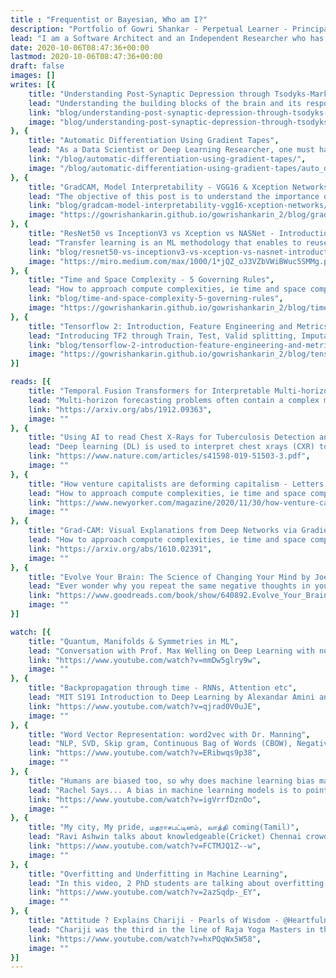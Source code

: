 ```yaml
---
title : "Frequentist or Bayesian, Who am I?"
description: "Portfolio of Gowri Shankar - Perpetual Learner - Principal Architect - Product Owner - Data Science Enthusiast - Kaggle Expert - Co-Founder - A Heartful Programmer"
lead: "I am a Software Architect and an Independent Researcher who has designed and developed several products from Ideation to Go To Market through my career. I have tremendous enthusiasm to learn new things and make them work. My passion is Programming and Mathematics for Deep Learning and Artificial Intelligence. My focus area is Computer Vison and Temporal Sequences for Prediction and Forecasting."
date: 2020-10-06T08:47:36+00:00
lastmod: 2020-10-06T08:47:36+00:00
draft: false
images: []
writes: [{
    title: "Understanding Post-Synaptic Depression through Tsodyks-Markram Model by Solving Ordinary Differential Equation",
    lead: "Understanding the building blocks of the brain and its responsive nature is always a frontier for conquest and fascinating area of research. In this post, let us explore the temporal data acquired from the somatic recordings that explains short term synaptic plasticity strongly affects the neural dynamics of neocortical networks.",
    link: "blog/understanding-post-synaptic-depression-through-tsodyks-markram-model-by-solving-ordinary-differential-equation/",
    image: "blog/understanding-post-synaptic-depression-through-tsodyks-markram-model-by-solving-ordinary-differential-equation/auto_diff.png"
}, {
    title: "Automatic Differentiation Using Gradient Tapes",
    lead: "As a Data Scientist or Deep Learning Researcher, one must have a deeper knowledge in various differentiation techniques due to the fact that gradient based optimization techniques like Backpropagation algorithms are critical for model efficiency and convergence.",
    link: "/blog/automatic-differentiation-using-gradient-tapes/",
    image: "/blog/automatic-differentiation-using-gradient-tapes/auto_diff.png"
}, {
    title: "GradCAM, Model Interpretability - VGG16 & Xception Networks",
    lead: "The objective of this post is to understand the importance of Visual Explanations for CNN based large scale Deep Neural Network Models.",
    link: "blog/gradcam-model-interpretability-vgg16-xception-networks/",
    image: "https://gowrishankarin.github.io/gowrishankarin_2/blog/gradcam-model-interpretability-vgg16-xception-networks/anime.gif"
}, {
    title: "ResNet50 vs InceptionV3 vs Xception vs NASNet - Introduction to Transfer Learning",
    lead: "Transfer learning is an ML methodology that enables to reuse a model developed for one task to another task. The applications are predominantly in Deep Learning for computer vision and natural language processing.",
    link: "blog/resnet50-vs-inceptionv3-vs-xception-vs-nasnet-introduction-to-transfer-learning/",
    image: "https://miro.medium.com/max/1000/1*jQZ_oJ3VZbVWiBWuc5SMMg.png"
}, {
    title: "Time and Space Complexity - 5 Governing Rules",
    lead: "How to approach compute complexities, ie time and space complexity problems while designing a software system to avoid obvious bottlenecks in an abstract fashion.",
    link: "blog/time-and-space-complexity-5-governing-rules",
    image: "https://gowrishankarin.github.io/gowrishankarin_2/blog/time-and-space-complexity-5-governing-rules/teaser.png"
}, {
    title: "Tensorflow 2: Introduction, Feature Engineering and Metrics",
    lead: "Introducing TF2 through Train, Test, Valid splitting, Imputation, Bias/Overfit handlers, One Hot Encoding, Embeddings, Tensor Slices, Keras APIs, metrics including accuracy, precision and ROC curve",
    link: "blog/tensorflow-2-introduction-feature-engineering-and-metrics/",
    image: "https://gowrishankarin.github.io/gowrishankarin_2/blog/tensorflow-2-introduction-feature-engineering-and-metrics/teaser.png"
}]

reads: [{
    title: "Temporal Fusion Transformers for Interpretable Multi-horizon Time Series Forecasting - GOOGLE RESEARCH",
    lead: "Multi-horizon forecasting problems often contain a complex mix of inputs -- including static (i.e. time-invariant) covariates, known future inputs, and other exogenous time series that are only observed historically -- without any prior information on how they interact with the target.",
    link: "https://arxiv.org/abs/1912.09363",
    image: ""
}, {
    title: "Using AI to read Chest X-Rays for Tuberculosis Detection and evaluation of multiple DL systems - NATURE",
    lead: "Deep learning (DL) is used to interpret chest xrays (CXR) to screen and triage people for pulmonary tuberculosis (TB). This study have compared multiple DL systems and populations with a retrospective evaluation of 3 DL systems.",
    link: "https://www.nature.com/articles/s41598-019-51503-3.pdf",
    image: ""
}, {
    title: "How venture capitalists are deforming capitalism - Letters from Silicon Valley - NEWYORKER",
    lead: "How to approach compute complexities, ie time and space complexity problems while designing a software system to avoid obvious bottlenecks in an abstract fashion.",
    link: "https://www.newyorker.com/magazine/2020/11/30/how-venture-capitalists-are-deforming-capitalism",
    image: ""
}, {
    title: "Grad-CAM: Visual Explanations from Deep Networks via Gradient-Based Localization - IEEE/ICCV",
    lead: "How to approach compute complexities, ie time and space complexity problems while designing a software system to avoid obvious bottlenecks in an abstract fashion.",
    link: "https://arxiv.org/abs/1610.02391",
    image: ""
}, {
    title: "Evolve Your Brain: The Science of Changing Your Mind by Joe Dispenza - BOOK",
    lead: "Ever wonder why you repeat the same negative thoughts in your head? Why you keep coming back for more from hurtful family members, friends, or significant others?",
    link: "https://www.goodreads.com/book/show/640892.Evolve_Your_Brain",
    image: ""
}]

watch: [{
    title: "Quantum, Manifolds & Symmetries in ML",
    lead: "Conversation with Prof. Max Welling on Deep Learning with non-Euclidean geometric data like graphs/topology or allowing networks to recognize new symmetries",
    link: "https://www.youtube.com/watch?v=mmDw5glry9w",
    image: ""
}, {
    title: "Backpropagation through time - RNNs, Attention etc",
    lead: "MIT S191 Introduction to Deep Learning by Alexandar Amini and Ava Soleimany. Covers intuition to Recurrence LSTM, Attention, Gradient Issues, Sequential Modelling etc",
    link: "https://www.youtube.com/watch?v=qjrad0V0uJE",
    image: ""
}, {
    title: "Word Vector Representation: word2vec with Dr. Manning",
    lead: "NLP, SVD, Skip gram, Continuous Bag of Words (CBOW), Negative Sampling, Hierarchical SoftMax. This lecture introduces the cuttng edge research in NLP and application.",
    link: "https://www.youtube.com/watch?v=ERibwqs9p38",
    image: ""
}, {
    title: "Humans are biased too, so why does machine learning bias matter?",
    lead: "Rachel Says... A bias in machine learning models is to point out that humans are really biased too. Yet machine learning bias differs from human bias in several key ways",
    link: "https://www.youtube.com/watch?v=igVrrfDznOo",
    image: ""
}, {
    title: "My city, My pride, மதராசபட்டினம், வாத்தி coming(Tamil)",
    lead: "Ravi Ashwin talks about knowledgeable(Cricket) Chennai crowd. Some words of wisdom from a guy who had seen all ups and downs the life has to offer.",
    link: "https://www.youtube.com/watch?v=FCTMJQ1Z--w",
    image: ""
}, {
    title: "Overfitting and Underfitting in Machine Learning",
    lead: "In this video, 2 PhD students are talking about overfitting and underfitting, super important concepts to understand about ML models in an intuitive way.",
    link: "https://www.youtube.com/watch?v=2azSqdp-_EY",
    image: ""
}, {
    title: "Attitude ? Explains Chariji - Pearls of Wisdom - @Heartfulness Meditation",
    lead: "Chariji was the third in the line of Raja Yoga Masters in the Sahaj Marg System of Spiritual Practice of Shri Ram Chandra Mission (SRCM). Shri Kamlesh Patel also known as Daaji, is the current Guide of Sahaj Marg System (known today as HEARTFULNESS ) and is the President of Shri Ram Chandra Mission.",
    link: "https://www.youtube.com/watch?v=hxPQqWx5W58",
    image: ""
}]
---
```

